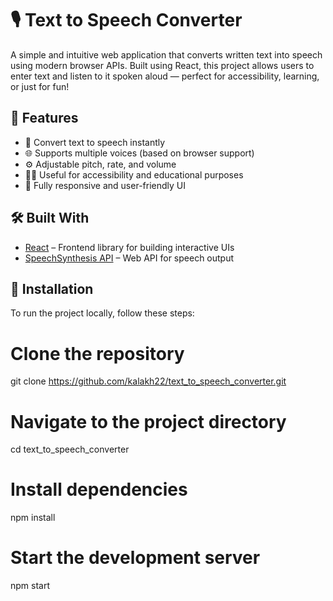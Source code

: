 # 🎙️ Text to Speech Converter

A simple and intuitive web application that converts written text into speech using modern browser APIs. Built using React, this project allows users to enter text and listen to it spoken aloud — perfect for accessibility, learning, or just for fun!

## 🚀 Features

- 🎤 Convert text to speech instantly
- 🌐 Supports multiple voices (based on browser support)
- ⚙️ Adjustable pitch, rate, and volume
- 🧑‍🦯 Useful for accessibility and educational purposes
- 📱 Fully responsive and user-friendly UI

## 🛠️ Built With

- [React](https://reactjs.org/) – Frontend library for building interactive UIs
- [SpeechSynthesis API](https://developer.mozilla.org/en-US/docs/Web/API/SpeechSynthesis) – Web API for speech output

## 🧰 Installation

To run the project locally, follow these steps:
# Clone the repository
git clone https://github.com/kalakh22/text_to_speech_converter.git

# Navigate to the project directory
cd text_to_speech_converter

# Install dependencies
npm install

# Start the development server
npm start
